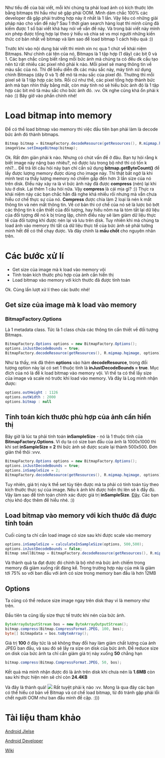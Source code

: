 Như tiều đề của bài viết, mỗi khi chúng ta phải load ảnh có kích thước lớn bằng bitmaps thì hầu như sẽ gặp phải OOM. Mình dám chắc 100% các developer đã gặp phải trường hợp này ít nhất là 1 lần.
Vậy liệu có những giải pháp nào cho vấn đề này? Sau 1 thời gian search hàng loạt thì mình cũng đã kiếm được 1 số bài viết khá hay nói về vấn đề này. Và trong bài viết này mình xin phép được tổng hợp lại theo ý hiểu và chia sẻ vs mọi người những kiến thức cơ bản nhất về bitmap và làm sao để load bitmap 1 cách hiệu quả :))

Trước khi vào nội dung bài viết thì mình xin nc qua 1 chút về khái niệm Bitmaps. Như chính cái tên của nó, Bitmaps là 1 tập hợp (1 dãy) các bit 0 và 1. Các bạn chắc cũng biết rằng mỗi bức ảnh mà chúng ta có đều dk cấu tạo nên từ rất nhiều các pixel nhỏ phải k nào. Mỗi pixel sẽ mang thông tin về màu sắc của nó. Thì để biểu diễn đk các màu sắc này, máy tính xử dụng chính Bitmaps (dãy 0 và 1) để mô tả màu sắc của pixel đó. Thường thì mỗi pixel sẽ là 1 tập hợp các bits. Rồi cứ như thể, các pixel tổng hợp thành bức ảnh mà bạn nhìn thấy bằng mắt, còn máy tính nó sẽ hiểu bức ảnh đó là 1 tập hợp các bit mô tả màu sắc cho bức ảnh đó. :vv. Ok nghe cũng khá ổn phải k nào :))
Bây giờ vào phần chính nhé!
# Load bitmap into memory
Để có thể load bitmap vào memory thì việc đầu tiên bạn phải làm là decode bức ảnh đó thành bitmaps. 
```java
Bitmap bitmap = BitmapFactory.decodeResource(getResources(), R.mipmap.hqimage);
imageView.setImageBitmap(bitmap);
```
Ok. Rất đơn giản phải k nào. Nhưng có chút vấn đề ở đâu. Bạn tự hỏi rằng k biết image này nặng bao nhiêu?, nó được lưu trong bộ nhớ thì có tốn k nhỉ?... Để trả lời câu hỏi này bạn chỉ cần sử dụng **bitmap.getByteCount()** để lấy được lượng memory được dùng cho image này. Thì thật bất ngờ là khi mình test ra thấy lượng memory nó chiếm gấp đến hơn 3 lần size của nó trên disk. Điều này xảy ra là vì bức ảnh này đã được **compress** (nén) lại khi lưu ở disk. Lại thêm 1 câu hỏi nữa. Vậy **compress** là cái mịa gì? :)) Thực ra khái niệm này các bạn chắc hẳn đã nghe khá nhiều rồi nhưng mà vẫn chưa hiểu cơ chế thực sự của nó. **Compress** được chia làm 2 loại là nén k mất thông tin và nén mất thông tin. Về cơ bản thì cơ chế của nó sẽ là lược bỏ bớt các thông tin k cần thiết của đối tượng, hay hiểu nôm na là tóm tắt lại dữ liệu của đối tượng để nó k bị trùng lặp, chính điều này sẽ làm giảm dữ liệu thực tế của đối tượng khi được nén lại và lưu trên disk.
Tuy nhiên khi mà chúng ta load ảnh vào memory thì tất cả dữ liệu thực tế của bức ảnh sẽ phải tường minh hết để có thể chạy được. Và đây chính là **mấu chốt** cho nguyên nhân trên.
# Các bước xử lí
* Get size của image mà k load vào memory vội
* Tính toán kích thước phù hợp của ảnh cần hiển thị 
* Load bitmap vào memory với kích thước đã được tính toán

Ok. Cùng lần lượt xử lí theo các bước nhé! <br>
## Get size của image mà k load vào memory

### BitmapFactory.Options
Là 1 metadata class. Tức là 1 class chứa các thông tin cần thiết về đối tượng Bitmaps. 
```java
BitmapFactory.Options options = new BitmapFactory.Options();
options.inJustDecodeBounds = true;
BitmapFactory.decodeResource(getResources(), R.mipmap.hqimage, options);
```
Như ta thấy, mk đã thêm **options** vào hàm **decodeResource**, trong đối tượng option này lại có set 1 thuộc tính là **inJustDecodeBounds = true**. Mục đích của nó là để k load bitmap vào memory vội. Vì thế ta có thể lấy size của image và scale nó trước khi load vào memory. Và đây là Log mình nhận được: 
```java
options.outHeight : 1126
options.outWidth : 2000
options.bitmap : null
```
## Tính toán kích thước phù hợp của ảnh cần hiển thị 
Bây giờ là lúc ta phải tính toán **inSampleSize** - nó là 1 thuộc tính của **BitmapFactory.Options**. Ví dụ ta có size ban đầu của ảnh là 1000x1000 thì khi set **inSampleSize = 2** thì bức ảnh sẽ được scale lại thành 500x500. Đơn giản thế thôi :vvv.
```java
BitmapFactory.Options options = new BitmapFactory.Options();
options.inJustDecodeBounds = true;
options.inSampleSize = 2; 
BitmapFactory.decodeResource(getResources(), R.mipmap.hqimage, options);
```
Tuy nhiên, giá trị này k thể set tùy tiện được mà ta phải có tính toán tùy theo kích thước thực sự của image. Nếu k ảnh khi được hiển thị lên sẽ k đầy đủ. Vậy làm sao để tính toán chính xác được giá trị **inSampleSize**. [Đây](https://developer.android.com/topic/performance/graphics/load-bitmap.html#load-bitmap). Các bạn chịu khó đọc thêm để hiểu nhé. :))
## Load bitmap vào memory với kích thước đã được tính toán
Cuối cùng ta chỉ cần load image có size sau khi được scale vào memory
```java
options.inSampleSize = calculateInSampleSize(options, 500,500);
options.inJustDecodeBounds = false;
Bitmap smallBitmap = BitmapFactory.decodeResource(getResources(), R.mipmap.hqimage, options);
```
Và thành quả ta đạt được đó chính là bộ nhớ mà bức ảnh chiếm trong memory đã giảm xuống rất đáng kể. Trong trường hợp này của mk là giảm tới 75% so với ban đầu với ảnh có size trong memory ban đầu là hơn 12MB
## Options
Ta cũng có thể reduce size image ngay trên disk thay vì là memory như trên. 

Đầu tiên ta cũng lấy size thực tế trước khi nén của bức ảnh.
```java
ByteArrayOutputStream bos = new ByteArrayOutputStream();
bitmap.compress(Bitmap.CompressFormat.JPEG, 100, bos);
byte[] bitmapdata = bos.toByteArray();
```
Giá trị **100** ở đây tức là sẽ không thay đổi hay làm giảm chất lượng của ảnh JPEG ban đầu, và sau đó sẽ lấy ra size on disk của bức ảnh. Để reduce size on disk của bức ảnh ta chỉ cần giảm giá trị này xuống **50** chẳng hạn
```java
bitmap.compress(Bitmap.CompressFormat.JPEG, 50, bos);
```
Kết quả mà mình nhận được đó là ảnh trên disk khi chưa nén là **1.6MB** còn sau khi thực hiện nén sẽ chỉ còn **24.4KB**

Và đây là thành quả!
![](https://images.viblo.asia/1d7ba5ca-ebe6-4651-b7aa-0e1ab23a6463.png)
Rất tuyệt phải k nào :vv. Mong là qua đây các bạn có thể hiểu cơ bản về Bitmap và cơ chế load bitmap, từ đó tránh gặp phải lỗi chết người OOM như ban đầu mình đề cập. :)))
# Tài liệu tham khảo 
[Android Jlelse](https://android.jlelse.eu/loading-large-bitmaps-efficiently-in-android-66826cd4ad53)

[Android Developer](https://developer.android.com/topic/performance/graphics/load-bitmap.html#load-bitmap)

[Wiki](https://en.wikipedia.org/wiki/Bitmap)